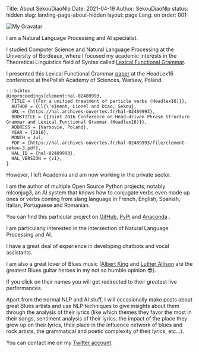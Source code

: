 Title: About SekouDiaoNlp
Date: 2021-04-19
Author: SekouDiaoNlp
status: hidden
slug: landing-page-about-hidden
layout: page
Lang: en
order: 001

![My Gravatar][my_sweet_photo]

I am a Natural Language Processing and AI specialist.



I studied Computer Science and Natural Language Processing at the University of Bordeaux,
where I focused my academic interests in the Theoretical Linguistics field of Syntax called [Lexical Functional Grammar](https://scholar.google.fr/scholar?q=lexical+functional+grammar&hl=fr&as_sdt=0&as_vis=1&oi=scholart).

I presented this Lexical Functional Grammar [paper](http://nlp.ipipan.waw.pl/HeadLex16/clement_sekou.pdf) at the HeadLex16
conference at thePolish Academy of Sciences, Warsaw, Poland.

    :::bibtex
    @inproceedings{clement:hal-02489993,
      TITLE = {{For a unified treatment of particle verbs (Headlex16)}},
      AUTHOR = {Cl{\'e}ment, Lionel and Diao, Sekou},
      URL = {https://hal.archives-ouvertes.fr/hal-02489993},
      BOOKTITLE = {{Joint 2016 Conference on Head-driven Phrase Structure Grammar and Lexical Functional Grammar (Headlex16)}},
      ADDRESS = {Varsovie, Poland},
      YEAR = {2016},
      MONTH = Jul,
      PDF = {https://hal.archives-ouvertes.fr/hal-02489993/file/clement-sekou-3.pdf},
      HAL_ID = {hal-02489993},
      HAL_VERSION = {v1},
    }

However, I left Academia and am now working in the private sector.

I am the author of multiple Open Source Python projects, notably mlconjug3,
an AI system that knows how to conjugate verbs even made up ones or verbs coming from slang language in French, English,
Spanish, Italian, Portuguese and Romanian.



You can find this particular project on [GitHub](https://github.com/SekouDiaoNlp/mlconjug3), [PyPi](https://pypi.org/project/mlconjug3/) and [Anaconda](https://anaconda.org/conda-forge/mlconjug3) .



I am particularly interested in the intersection of Natural Language Processing and AI.



I have a great deal of experience in developing chatbots and vocal assistants.



I am also a great lover of Blues music ([Albert King](https://www.youtube.com/watch?v=mPcGJahjsHY&t=2524s) and [Luther Allison](https://www.youtube.com/watch?v=M3Qhg4PU8BQ) are the greatest Blues guitar heroes
in my not so humble opinion 😎). 



If you click on their names you will get redirected to their greatest live performances.

Apart from the normal NLP and AI stuff, I will occasionally make posts about great Blues artists and use NLP techniques
to give insights about them through the analysis of their lyrics (like which themes they favor the most in their songs,
sentiment analysis of their lyrics, the impact of the place they grew up on their lyrics,
their place in the influence network of blues and rock artists, the grammatical and poetic complexity of their lyrics, etc...).

You can contact me on my [Twitter account](https://twitter.com/DiaoNlp).

[my_sweet_photo]: {static}/images/huwey_gravatar.jpg